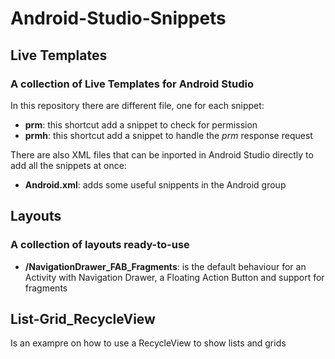 # Android-Studio-Snippets

## Live Templates
### A collection of Live Templates for Android Studio

In this repository there are different file, one for each snippet:
 * **prm**: this shortcut add a snippet to check for permission
 * **prmh**: this shortcut add a snippet to handle the *prm* response request

There are also XML files that can be inported in Android Studio directly to add all the snippets at once:
 * **Android.xml**: adds some useful snippents in the Android group

## Layouts
### A collection of layouts ready-to-use

 * **/NavigationDrawer_FAB_Fragments**: is the default behaviour for an Activity with Navigation Drawer, a Floating Action Button and support for fragments

## List-Grid_RecycleView
Is an exampre on how to use a RecycleView to show lists and grids
